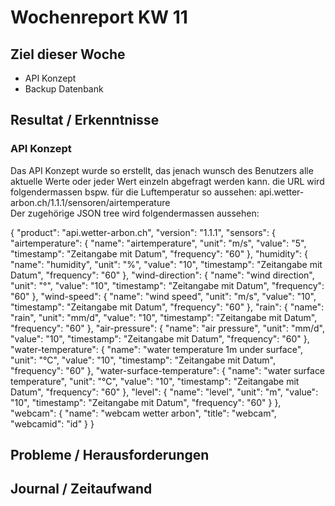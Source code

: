 # Wochenreport KW 11

## Ziel dieser Woche
* API Konzept
* Backup Datenbank
## Resultat / Erkenntnisse
### API Konzept
Das API Konzept wurde so erstellt, das jenach wunsch des Benutzers alle aktuelle Werte oder jeder Wert einzeln abgefragt werden kann. die URL wird folgendermassen bspw. für die Luftemperatur so aussehen: api.wetter-arbon.ch/1.1.1/sensoren/airtemperature  
Der zugehörige JSON tree wird folgendermassen aussehen:  

{
  "product": "api.wetter-arbon.ch",
  "version": "1.1.1",
  "sensors": {
    "airtemperature": {
      "name": "airtemperature",
      "unit": "m/s",
      "value": "5",
      "timestamp": "Zeitangabe mit Datum",
      "frequency": "60"
    },
    "humidity": {
      "name": "humidity",
      "unit": "%",
      "value": "10",
      "timestamp": "Zeitangabe mit Datum",
      "frequency": "60"
    },
    "wind-direction": {
      "name": "wind direction",
      "unit": "°",
      "value": "10",
      "timestamp": "Zeitangabe mit Datum",
      "frequency": "60"
    },
    "wind-speed": {
      "name": "wind speed",
      "unit": "m/s",
      "value": "10",
      "timestamp": "Zeitangabe mit Datum",
      "frequency": "60"
    },
    "rain": {
      "name": "rain",
      "unit": "mm/d",
      "value": "10",
      "timestamp": "Zeitangabe mit Datum",
      "frequency": "60"
    },
    "air-pressure": {
      "name": "air pressure",
      "unit": "mm/d",
      "value": "10",
      "timestamp": "Zeitangabe mit Datum",
      "frequency": "60"
    },
    "water-temperature": {
      "name": "water temperature 1m under surface",
      "unit": "°C",
      "value": "10",
      "timestamp": "Zeitangabe mit Datum",
      "frequency": "60"
    },
    "water-surface-temperature": {
      "name": "water surface temperature",
      "unit": "°C",
      "value": "10",
      "timestamp": "Zeitangabe mit Datum",
      "frequency": "60"
    },
    "level": {
      "name": "level",
      "unit": "m",
      "value": "10",
      "timestamp": "Zeitangabe mit Datum",
      "frequency": "60"
    }
  },
  "webcam": {
    "name": "webcam wetter arbon",
    "title": "webcam",
    "webcamid": "id"
  }
}
## Probleme / Herausforderungen

## Journal / Zeitaufwand
